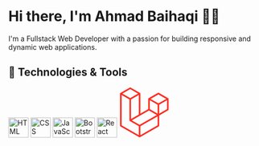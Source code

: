 # Hi there, I'm Ahmad Baihaqi 👋👋

I'm a Fullstack Web Developer with a passion for building responsive and dynamic web applications.

## 🚀 Technologies & Tools

<p align="left">
  <img src="https://img.icons8.com/color/48/000000/html-5--v1.png" alt="HTML" width="40" height="40"/>
  <img src="https://img.icons8.com/color/48/000000/css3.png" alt="CSS" width="40" height="40"/>
  <img src="https://img.icons8.com/color/48/000000/javascript.png" alt="JavaScript" width="40" height="40"/>
  <img src="https://img.icons8.com/color/48/000000/bootstrap.png" alt="Bootstrap" width="40" height="40"/>
  <img src="https://img.icons8.com/color/48/000000/react-native.png" alt="React" width="40" height="40"/>
  <svg width="100" height="100" viewBox="0 0 100 100" fill="none" xmlns="http://www.w3.org/2000/svg">
<g id="laravel">
<g id="laravel_2">
<path id="Vector" d="M98.4938 22.4855C98.5296 22.618 98.5479 22.7546 98.5482 22.8919V44.226C98.5482 44.4998 98.4759 44.7688 98.3387 45.0057C98.2014 45.2427 98.0041 45.4392 97.7665 45.5754L79.8604 55.8847V76.3186C79.8604 76.8747 79.5649 77.388 79.0827 77.668L41.7052 99.1849C41.6196 99.2335 41.5263 99.2646 41.433 99.2977C41.398 99.3094 41.3649 99.3308 41.328 99.3405C41.0667 99.4093 40.792 99.4093 40.5308 99.3405C40.488 99.3288 40.4491 99.3055 40.4083 99.2899C40.3227 99.2588 40.2333 99.2316 40.1516 99.1849L2.7819 77.668C2.5445 77.5316 2.34725 77.3351 2.21002 77.0982C2.07279 76.8613 2.00043 76.5924 2.00024 76.3186V12.3162C2.00024 12.1762 2.01969 12.0401 2.05469 11.9078C2.06635 11.8631 2.09358 11.8223 2.10913 11.7776C2.1383 11.6959 2.16552 11.6123 2.2083 11.5365C2.23746 11.4859 2.28024 11.4451 2.31524 11.3984C2.35996 11.3362 2.40079 11.272 2.45329 11.2176C2.49801 11.1729 2.55635 11.1398 2.6069 11.1009C2.66329 11.0542 2.71384 11.0037 2.77801 10.9667H2.77995L21.4658 0.20829C21.7024 0.0721435 21.9706 0.000488281 22.2435 0.000488281C22.5165 0.000488281 22.7847 0.0721435 23.0213 0.20829L41.7071 10.9667H41.711C41.7732 11.0056 41.8257 11.0542 41.8821 11.099C41.9327 11.1379 41.9891 11.1729 42.0338 11.2156C42.0882 11.272 42.1271 11.3362 42.1738 11.3984C42.2068 11.4451 42.2516 11.4859 42.2788 11.5365C42.3235 11.6142 42.3488 11.6959 42.3799 11.7776C42.3955 11.8223 42.4227 11.8631 42.4343 11.9098C42.4701 12.0423 42.4884 12.1789 42.4888 12.3162V52.2914L58.0597 43.3257V22.8899C58.0597 22.7538 58.0791 22.6157 58.1141 22.4855C58.1277 22.4388 58.153 22.398 58.1685 22.3533C58.1997 22.2716 58.2269 22.188 58.2697 22.1121C58.2988 22.0616 58.3416 22.0208 58.3747 21.9741C58.4213 21.9119 58.4602 21.8477 58.5147 21.7933C58.5594 21.7485 58.6158 21.7155 58.6663 21.6766C58.7246 21.6299 58.7752 21.5794 58.8374 21.5424H58.8394L77.5271 10.784C77.7637 10.6476 78.0319 10.5759 78.3049 10.5759C78.5779 10.5759 78.8461 10.6476 79.0827 10.784L97.7685 21.5424C97.8346 21.5813 97.8852 21.6299 97.9435 21.6747C97.9921 21.7135 98.0485 21.7485 98.0932 21.7913C98.1477 21.8477 98.1865 21.9119 98.2332 21.9741C98.2682 22.0208 98.311 22.0616 98.3382 22.1121C98.3829 22.188 98.4082 22.2716 98.4393 22.3533C98.4568 22.398 98.4821 22.4388 98.4938 22.4855ZM95.4332 43.3257V25.5849L88.8942 29.3493L79.8604 34.5506V52.2914L95.4352 43.3257H95.4332ZM76.7474 75.4183V57.6658L67.8615 62.7407L42.4868 77.2227V95.1425L76.7474 75.4183ZM5.1152 15.0092V75.4183L39.3719 95.1405V77.2247L21.4755 67.0962L21.4697 67.0923L21.4619 67.0884C21.4016 67.0534 21.3511 67.0029 21.2947 66.9601C21.2461 66.9212 21.1897 66.8901 21.1469 66.8473L21.143 66.8415C21.0925 66.7929 21.0575 66.7326 21.0147 66.6782C20.9758 66.6257 20.9291 66.581 20.898 66.5265L20.8961 66.5207C20.8611 66.4623 20.8397 66.3923 20.8144 66.3262C20.7891 66.2679 20.7561 66.2135 20.7405 66.1512V66.1493C20.7211 66.0754 20.7172 65.9976 20.7094 65.9218C20.7016 65.8635 20.6861 65.8051 20.6861 65.7468V23.9749L11.6543 18.7716L5.1152 15.0111V15.0092ZM22.2455 3.35436L6.67656 12.3162L22.2416 21.278L37.8086 12.3142L22.2416 3.35436H22.2455ZM30.342 59.2836L39.3738 54.0842V15.0092L32.8348 18.7736L23.801 23.9749V63.0499L30.342 59.2836ZM78.3049 13.93L62.7379 22.8919L78.3049 31.8537L93.8699 22.8899L78.3049 13.93ZM76.7474 34.5506L67.7137 29.3493L61.1746 25.5849V43.3257L70.2064 48.5251L76.7474 52.2914V34.5506ZM40.9274 74.5297L63.7607 61.4944L75.1744 54.9806L59.6191 46.0246L41.7091 56.3358L25.3857 65.7332L40.9274 74.5297Z" fill="#FF2D20"/>
</g>
</g>
</svg>

</p>
